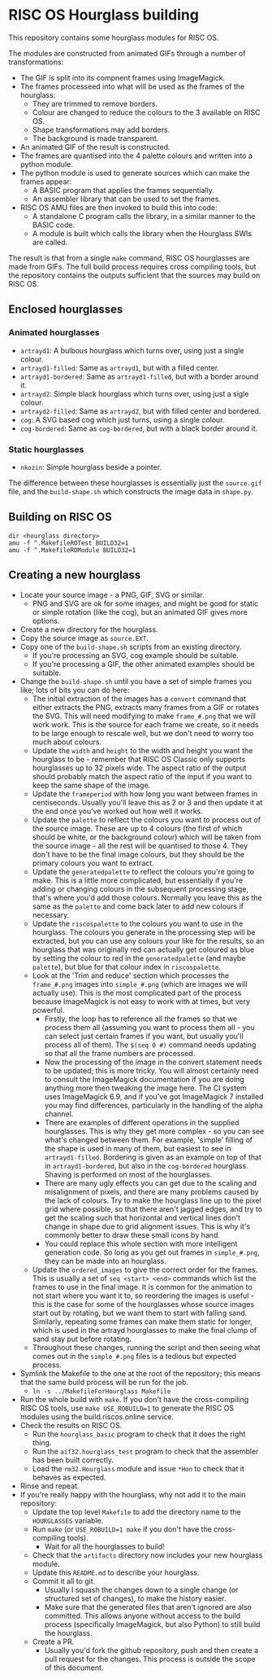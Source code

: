 # RISC OS Hourglass building

This repository contains some hourglass modules for RISC OS.

The modules are constructed from animated GIFs through a number of transformations:

* The GIF is split into its compnent frames using ImageMagick.
* The frames processeed into what will be used as the frames of the hourglass:
    * They are trimmed to remove borders.
    * Colour are changed to reduce the colours to the 3 available on RISC OS.
    * Shape transformations may add borders.
    * The background is made transparent.
* An animated GIF of the result is constructed.
* The frames are quantised into the 4 palette colours and written into a python module.
* The python module is used to generate sources which can make the frames appear:
    * A BASIC program that applies the frames sequentially.
    * An assembler library that can be used to set the frames.
* RISC OS AMU files are then invoked to build this into code:
    * A standalone C program calls the library, in a similar manner to the BASIC code.
    * A module is built which calls the library when the Hourglass SWIs are called.

The result is that from a single `make` command, RISC OS hourglasses are made from GIFs.
The full build process requires cross compiling tools, but the repository contains the outputs sufficient that the sources may build on RISC OS.

## Enclosed hourglasses

### Animated hourglasses

* `artrayd1`: A bulbous hourglass which turns over, using just a single colour.
* `artrayd1-filled`: Same as `artrayd1`, but with a filled center.
* `artrayd1-bordered`: Same as `artrayd1-filled`, but with a border around it.
* `artrayd2`: Simple black hourglass which turns over, using just a sigle colour.
* `artrayd2-filled`: Same as `artrayd2`, but with filled center and bordered.
* `cog`: A SVG based cog which just turns, using a single colour.
* `cog-bordered`: Same as `cog-bordered`, but with a black border around it.

### Static hourglasses

* `nkozin`: Simple hourglass beside a pointer.

The difference between these hourglasses is essentially just the `source.gif` file, and the `build-shape.sh` which constructs the image data in `shape.py`.

## Building on RISC OS

```
dir <hourglass directory>
amu -f ^.MakefileROTest BUILD32=1
amu -f ^.MakefileROModule BUILD32=1
```

## Creating a new hourglass

- Locate your source image - a PNG, GIF, SVG or similar.
    - PNG and SVG are ok for some images, and might be good for static or simple rotation (like the cog), but an animated GIF gives more options.
- Create a new directory for the hourglass.
- Copy the source image as `source.EXT`.
- Copy one of the `build-shape.sh` scripts from an existing directory.
    - If you're processing an SVG, cog example should be suitable.
    - If you're processing a GIF, the other animated examples should be suitable.
- Change the `build-shape.sh` until you have a set of simple frames you like; lots of bits you can do here:
    - The initial extraction of the images has a `convert` command that either extracts the PNG, extracts many frames from a GIF or rotates the SVG. This will need modifying to make `frame_#.png` that we will work work. This is the source for each frame we create, so it needs to be large enough to rescale well, but we don't need to worry too much about colours.
    - Update the `width` and `height` to the width and height you want the hourglass to be - remember that RISC OS Classic only supports hourglasses up to 32 pixels wide. The aspect ratio of the output should probably match the aspect ratio of the input if you want to keep the same shape of the image.
    - Update the `frameperiod` with how long you want between frames in centiseconds. Usually you'll leave this as 2 or 3 and then update it at the end once you've worked out how well it works.
    - Update the `palette` to reflect the colours you want to process out of the source image. These are up to 4 colours (the first of which should be white, or the background colour) which will be taken from the source image - all the rest will be quantised to those 4. They don't have to be the final image colours, but they should be the primary colours you want to extract.
    - Update the `generatedpalette` to reflect the colours you're going to make. This is a little more complicated, but essentially if you're adding or changing colours in the subsequent processing stage, that's where you'd add those colours. Normally you leave this as the same as the `palette` and come back later to add new colours if necessary.
    - Update the `riscospalette` to the colours you want to use in the hourglass. The colours you generate in the processing step will be extracted, but you can use any colours your like for the results, so an hourglass that was originally red can actually get coloured as blue by setting the colour to red in the `generatedpalette` (and maybe `palette`), but blue for that colour index in `riscospalette`.
    - Look at the 'Trim and reduce' section which processes the `frame_#.png` images into `simple_#.png` (which are images we will actually use). This is the most complicated part of the process because ImageMagick is not easy to work with at times, but very powerful.
        - Firstly, the loop has to reference all the frames so that we process them all (assuming you want to process them all - you can select just certain frames if you want, but usually you'll process all of them). The `$(seq 0 #)` command needs updating so that all the frame numbers are processed.
        - Now the processing of the image in the convert statement needs to be updated; this is more tricky. You will almost certainly need to consult the ImageMagick documentation if you are doing anything more then tweaking the image here. The CI system uses ImageMagick 6.9, and if you've got ImageMagick 7 installed you may find differences, particularly in the handling of the alpha channel.
        - There are examples of different operations in the supplied hourglasses. This is why they get more complex - so you can see what's changed between them. For example, 'simple' filling of the shape is used in many of them, but easiest to see in `artrayd1-filled`. Bordering is given as an example on top of that in `artrayd1-bordered`, but also in the `cog-bordered` hourglass. Shaving is performed on most of the hourglasses.
        - There are many ugly effects you can get due to the scaling and misalignment of pixels, and there are many problems caused by the lack of colours. Try to make the hourglass line up to the pixel grid where possible, so that there aren't jagged edges, and try to get the scaling such that horizontal and vertical lines don't change in shape due to grid alignment issues. This is why it's commonly better to draw these small icons by hand.
        - You could replace this whole section with more intelligent generation code. So long as you get out frames in `simple_#.png`, they can be made into an hourglass.
    - Update the `ordered_images` to give the correct order for the frames. This is usually a set of `seq <start> <end>` commands which list the frames to use in the final image. It is common for the animation to not start where you want it to, so reordering the images is useful - this is the case for some of the hourglasses whose source images start out by rotating, but we want them to start with falling sand. Similarly, repeating some frames can make them static for longer, which is used in the artrayd hourglasses to make the final clump of sand stay put before rotating.
    - Throughout these changes, running the script and then seeing what comes out in the `simple_#.png` files is a tedious but expected process.
- Symlink the Makefile to the one at the root of the repository; this means that the same build process will be run for the job.
    - `ln -s ../MakefileForHourglass Makefile`
- Run the whole build with `make`. If you don't have the cross-compiling RISC OS tools, use `make USE_ROBUILD=1` to generate the RISC OS modules using the build.riscos.online service.
- Check the results on RISC OS.
    - Run the `hourglass_basic` program to check that it does the right thing.
    - Run the `aif32.hourglass_test` program to check that the assembler has been built correctly.
    - Load the `rm32.Hourglass` module and issue `*Hon` to check that it behaves as expected.
- Rinse and repeat.
- If you're really happy with the hourglass, why not add it to the main repository:
    - Update the top level `Makefile` to add the directory name to the `HOURGLASSES` variable.
    - Run `make` (or `USE_ROBUILD=1 make` if you don't have the cross-compiling tools).
        - Wait for all the hourglasses to build!
    - Check that the `artifacts` directory now includes your new hourglass module.
    - Update this `README.md` to describe your hourglass.
    - Commit it all to git.
        - Usually I squash the changes down to a single change (or structured set of changes), to make the history easier.
        - Make sure that the generated files that aren't ignored are also committed. This allows anyone without access to the build process (specifically ImageMagick, but also Python) to still build the hourglass.
    - Create a PR.
        - Usually you'd fork the github repository, push and then create a pull request for the changes. This process is outside the scope of this document.

